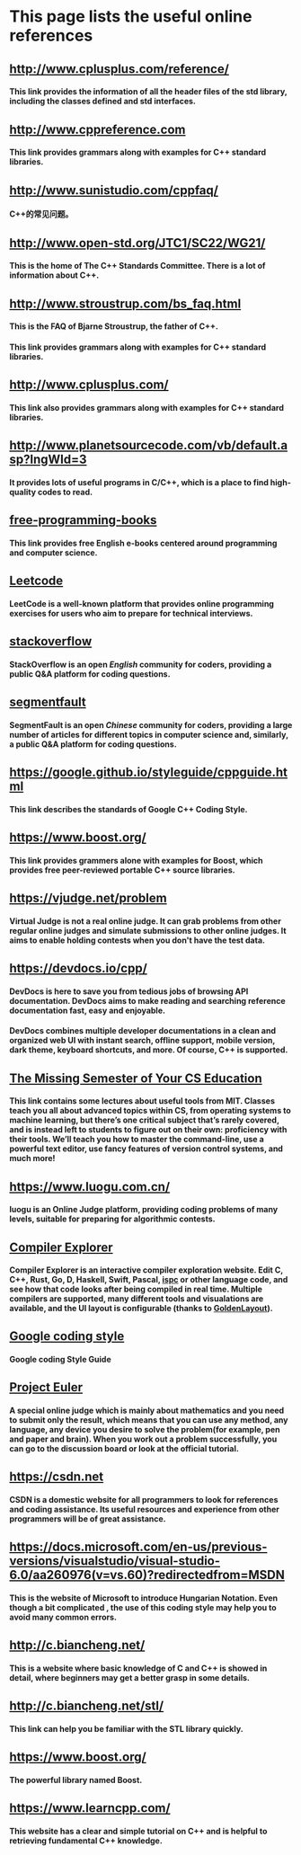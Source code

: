 # This page lists the useful online references

## http://www.cplusplus.com/reference/
#### This link provides the information of all the header files of the std library, including the classes defined and std interfaces.

## http://www.cppreference.com
#### This link provides grammars along with examples for C++ standard libraries.

## http://www.sunistudio.com/cppfaq/

#### C++的常见问题。

## http://www.open-std.org/JTC1/SC22/WG21/

#### This is the home of The C++ Standards Committee. There is a lot of information about C++.

## http://www.stroustrup.com/bs_faq.html

#### This is the FAQ of Bjarne Stroustrup, the father of C++.

#### This link provides grammars along with examples for C++ standard libraries.

## http://www.cplusplus.com/
#### This link also provides grammars along with examples for C++ standard libraries. 

## http://www.planetsourcecode.com/vb/default.asp?lngWId=3
#### It provides lots of useful programs in C/C++, which is a place to find high-quality codes to read.

## [free-programming-books](https://github.com/EbookFoundation/free-programming-books/blob/master/free-programming-books.md)

#### This link provides free English e-books centered around programming and computer science.

## [Leetcode](https://leetcode-cn.com/)

#### LeetCode is a well-known platform that provides online programming exercises for users who aim to prepare for technical interviews.

## [stackoverflow](https://stackoverflow.com/)

#### StackOverflow is an open *English* community for coders, providing a public Q&A platform for coding questions.

## [segmentfault](https://segmentfault.com/)

#### SegmentFault is an open *Chinese* community for coders, providing a large number of articles for different topics in computer science and, similarly, a public Q&A platform for coding questions.

## https://google.github.io/styleguide/cppguide.html
#### This link describes the standards of Google C++ Coding Style.

## https://www.boost.org/

#### This link provides grammers alone with examples for Boost, which provides free peer-reviewed portable C++ source libraries.

## https://vjudge.net/problem

#### Virtual Judge is not a real online judge. It can grab problems from other regular online judges and simulate submissions to other online judges. It aims to enable holding contests when you don't have the test data.

## https://devdocs.io/cpp/
#### DevDocs is here to save you from tedious jobs of browsing API documentation. DevDocs aims to make reading and searching reference documentation fast, easy and enjoyable.
#### DevDocs combines multiple developer documentations in a clean and organized web UI with instant search, offline support, mobile version, dark theme, keyboard shortcuts, and more. Of course, C++ is supported.

## [The Missing Semester of Your CS Education](https://missing-semester-cn.github.io/)
#### This link contains some lectures about useful tools from MIT. Classes teach you all about advanced topics within CS, from operating systems to machine learning, but there’s one critical subject that’s rarely covered, and is instead left to students to figure out on their own: proficiency with their tools. We’ll teach you how to master the command-line, use a powerful text editor, use fancy features of version control systems, and much more!

## https://www.luogu.com.cn/
#### luogu is an Online Judge platform, providing coding problems of many levels, suitable for preparing for algorithmic contests.

## [Compiler Explorer](https://godbolt.org/)
#### **Compiler Explorer** is an interactive compiler exploration website. Edit C, C++, Rust, Go, D, Haskell, Swift, Pascal, [ispc](https://ispc.github.io/) or other language code, and see how that code looks after being compiled in real time. Multiple compilers are supported, many different tools and visualations are available, and the UI layout is configurable (thanks to [GoldenLayout](https://www.golden-layout.com/)).

## [Google coding style](https://google.github.io/styleguide/cppguide.html)

#### Google coding Style Guide 

## [Project Euler](https://projecteuler.net/)
#### A special online judge which is mainly about mathematics and you need to submit only the result, which means that you can use any method, any language, any device you desire to solve the problem(for example, pen and paper and brain). When you work out a problem successfully, you can go to the discussion board or look at the official tutorial.

## https://csdn.net
#### CSDN is a domestic website for all programmers to look for references and coding assistance. Its useful resources and experience from other programmers will be of great assistance.

## https://docs.microsoft.com/en-us/previous-versions/visualstudio/visual-studio-6.0/aa260976(v=vs.60)?redirectedfrom=MSDN
#### This is the website of Microsoft to introduce Hungarian Notation. Even though a bit complicated , the use of this coding style may help you to avoid many common errors.

## http://c.biancheng.net/
#### This is a website where basic knowledge of C and C++ is showed in detail, where beginners may get a better grasp in some details.

## http://c.biancheng.net/stl/
#### This link can help you be familiar with the STL library quickly.

## https://www.boost.org/
#### The powerful library named Boost.

## https://www.learncpp.com/

#### This website has a clear and simple tutorial on C++ and is helpful to retrieving fundamental C++ knowledge.
